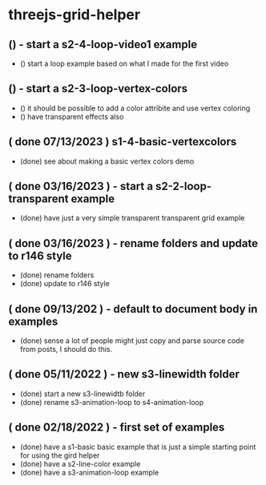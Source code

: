 # threejs-grid-helper

<!-- LOOP SECTION -->

## () - start a s2-4-loop-video1 example
* () start a loop example based on what I made for the first video

## () - start a s2-3-loop-vertex-colors
* () it should be possible to add a color attribite and use vertex coloring
* () have transparent effects also

<!-- BASIC SECTION -->

<!-- DONE -->

## ( done 07/13/2023 ) s1-4-basic-vertexcolors
* (done) see about making a basic vertex colors demo

## ( done 03/16/2023 ) - start a s2-2-loop-transparent example
* (done) have just a very simple transparent transparent grid example

## ( done 03/16/2023 ) - rename folders and update to r146 style
* (done) rename folders
* (done) update to r146 style

## ( done 09/13/202 ) - default to document body in examples
* (done) sense a lot of people might just copy and parse source code from posts, I should do this.

## ( done 05/11/2022 ) - new s3-linewidth folder
* (done) start a new s3-linewidtb folder
* (done) rename s3-animation-loop to s4-animation-loop

## ( done 02/18/2022 ) - first set of examples
* (done) have a s1-basic basic example that is just a simple starting point for using the gird helper
* (done) have a s2-line-color example
* (done) have a s3-animation-loop example